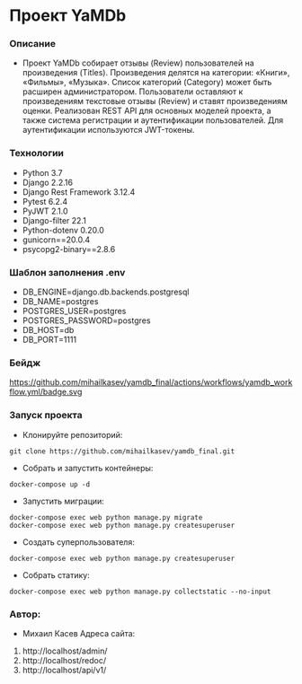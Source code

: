 # Проект YaMDb
### Описание
- Проект YaMDb собирает отзывы (Review) пользователей на произведения (Titles). Произведения делятся на категории: «Книги», «Фильмы», «Музыка». Список категорий (Category) может быть расширен администратором. Пользователи оставляют к произведениям текстовые отзывы (Review) и ставят произведениям оценки. Реализован REST API для основных моделей проекта, а также система регистрации и аутентификации пользователей. Для аутентификации используются JWT-токены. 
### Технологии
- Python 3.7
- Django 2.2.16
- Django Rest Framework 3.12.4
- Pytest 6.2.4
- PyJWT 2.1.0
- Django-filter 22.1
- Python-dotenv 0.20.0
- gunicorn==20.0.4
- psycopg2-binary==2.8.6
### Шаблон заполнения .env
- DB_ENGINE=django.db.backends.postgresql
- DB_NAME=postgres
- POSTGRES_USER=postgres
- POSTGRES_PASSWORD=postgres
- DB_HOST=db
- DB_PORT=1111

### Бейдж

https://github.com/mihailkasev/yamdb_final/actions/workflows/yamdb_workflow.yml/badge.svg

### Запуск проекта 
- Клонируйте репозиторий:
```
git clone https://github.com/mihailkasev/yamdb_final.git
```
- Собрать и запустить контейнеры:
```
docker-compose up -d
```
- Запустить миграции:
```
docker-compose exec web python manage.py migrate
docker-compose exec web python manage.py createsuperuser
```
- Создать суперпользователя:
```
docker-compose exec web python manage.py createsuperuser
```
- Собрать статику:
```
docker-compose exec web python manage.py collectstatic --no-input
```
### Автор:
- Михаил Касев
Адреса сайта:
1) http://localhost/admin/
2) http://localhost/redoc/
3) http://localhost/api/v1/
